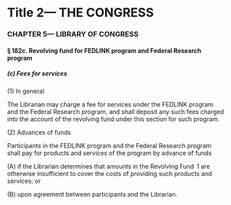 
# Title 2— THE CONGRESS
### CHAPTER 5— LIBRARY OF CONGRESS
#### § 182c. Revolving fund for FEDLINK program and Federal Research program
##### (c) Fees for services

(1) In general

The Librarian may charge a fee for services under the FEDLINK program and the Federal Research program, and shall deposit any such fees charged into the account of the revolving fund under this section for such program.

(2) Advances of funds

Participants in the FEDLINK program and the Federal Research program shall pay for products and services of the program by advance of funds

(A) if the Librarian determines that amounts in the Revolving Fund  1 are otherwise insufficient to cover the costs of providing such products and services; or

(B) upon agreement between participants and the Librarian.
